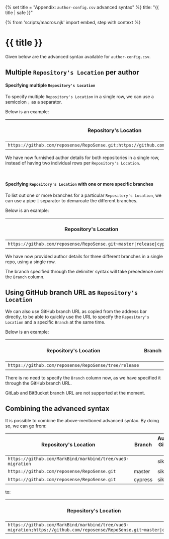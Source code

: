 {% set title = "Appendix: `author-config.csv` advanced syntax" %}
<frontmatter>
  title: "{{ title | safe }}"
</frontmatter>

{% from 'scripts/macros.njk' import embed, step with context %}

<h1 class="display-4"><md>{{ title }}</md></h1>

<div class="lead">

Given below are the advanced syntax available for `author-config.csv`.
</div>

## Multiple `Repository's Location` per author

#### Specifying multiple `Repository's Location`

To specify multiple `Repository's Location` in a single row, we can use a semicolon `;` as a separator.

Below is an example:

| Repository's Location                                                                 | Branch  | Author's Git Host ID | ... Hidden columns    |
|---------------------------------------------------------------------------------------|---------|----------------------|-----------------------|
| `https://github.com/reposense/RepoSense.git;https://github.com/MarkBind/markbind.git` | master  | sikai00              | --                    |

We have now furnished author details for both repositories in a single row, instead of having two individual rows per `Repository's Location`.

<br>

#### Specifying `Repository's Location` with one or more specific branches

To list out one or more branches for a particular `Repository's Location`, we can use a pipe `|` separator to demarcate the different branches.

Below is an example:

| Repository's Location                                                  | Branch   | Author's Git Host ID | ... Hidden columns    |
|------------------------------------------------------------------------|----------|----------------------|-----------------------|
| `https://github.com/reposense/RepoSense.git~master\|release\|cypress`  | master   | sikai00              | --                    |

We have now provided author details for three different branches in a single repo, using a single row.

<box type="info" seamless>

The branch specified through the delimiter syntax will take precedence over the `Branch` column.
</box>

<!-- ==================================================================================================== -->

## Using GitHub branch URL as `Repository's Location`

We can also use GitHub branch URL as copied from the address bar directly, to be able to quickly use the URL to specify the `Repository's Location` and a specific `Branch` at the same time.

Below is an example:

| Repository's Location                                 | Branch   | Author's Git Host ID | ... Hidden columns    |
|-------------------------------------------------------|----------|----------------------|-----------------------|
| `https://github.com/reposense/RepoSense/tree/release` |          | sikai00              | --                    |

There is no need to specify the `Branch` column now, as we have specified it through the GitHub branch URL.

<box type="warning" seamless>

GitLab and BitBucket branch URL are not supported at the moment.
</box>

<!-- ==================================================================================================== -->

## Combining the advanced syntax

It is possible to combine the above-mentioned advanced syntax. By doing so, we can go from:

| Repository's Location                                      | Branch   | Author's Git Host ID | ... Hidden columns    |
|------------------------------------------------------------|----------|----------------------|-----------------------|
| `https://github.com/MarkBind/markbind/tree/vue3-migration` |          | sikai00              | --                    |
| `https://github.com/reposense/RepoSense.git`               | master   | sikai00              | --                    |
| `https://github.com/reposense/RepoSense.git`               | cypress  | sikai00              | --                    |

to:

| Repository's Location                                                                                                 | Branch   | Author's Git Host ID | ... Hidden columns   |
|-----------------------------------------------------------------------------------------------------------------------|----------|----------------------|----------------------|
| `https://github.com/MarkBind/markbind/tree/vue3-migration;https://github.com/reposense/RepoSense.git~master\|cypress` |          | sikai00              | --                   |

<br>

